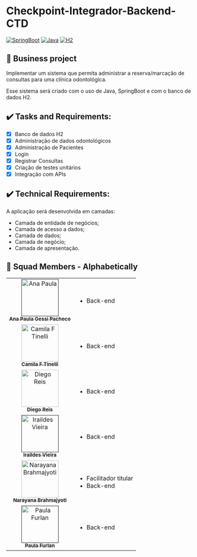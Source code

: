# Checkpoint-Integrador-Backend-CTD

[![SpringBoot][SpringBoot]][Spring-url]
[![Java][Java.com]][Java-url]
[![H2][H2.com]][H2-url]

## :newspaper: Business project

Implementar um sistema que permita administrar a reserva/marcação de consultas para uma clínica odontológica.

Esse sistema será criado com o uso de Java, SpringBoot e com o banco de dados H2.

## :heavy_check_mark: Tasks and Requirements:

- [x] Banco de dados H2
- [x] Administração de dados odontológicos
- [x] Administração de Pacientes
- [x] Login
- [x] Registrar Consultas
- [x] Criação de testes unitários
- [x] Integração com APIs

## :heavy_check_mark: Technical Requirements:

A aplicação será desenvolvida em camadas:
- Camada de entidade de negócios;
- Camada de acesso a dados;
- Camada de dados;
- Camada de negócio;
- Camada de apresentação.

## :rocket: Squad Members - Alphabetically

<table>
  <tr>
    <td align="center">
      <a href="">
        <img src="" width="100px;" alt="Ana Paula"/><br>
        <sub>
          <b>Ana Paula Gessi Pacheco</b>
        </sub>
      </a>
    </td>
    <td>
      <ul>
        <li>Back-end</li>
      </ul>
    </td>
  </tr>
  <tr>
    <td align="center">
      <a href="https://github.com/camilaftin">
        <img src="https://github.com/camilaftin.png" width="100px;" alt="Camila F Tinelli"/><br>
        <sub>
          <b>Camila F Tinelli</b>
        </sub>
      </a>
    </td>
    <td>
      <ul>
        <li>Back-end</li>
      </ul>
    </td>
  </tr>
  <tr>
    <td align="center">
      <a href="https://github.com/diegoreisti">
        <img src="https://github.com/diegoreisti.png" width="100px;" alt="Diego Reis"/><br>
        <sub>
          <b>Diego Reis</b>
        </sub>
      </a>
    </td>
    <td>
      <ul>
        <li>Back-end</li>
      </ul>
    </td>
  </tr>
  <tr>           
    <td align="center">
      <a href="">
        <img src="" width="100px;" alt="Iraildes Vieira"/><br>
        <sub>
          <b>Iraildes Vieira</b>
        </sub>
      </a>
    </td>
    <td>
      <ul>
        <li>Back-end</li>
      </ul>
    </td>
  </tr>
  <tr>
    <td align="center">
      <a href="https://github.com/Narayana-Brahmajyoti">
        <img src="https://github.com/Narayana-Brahmajyoti.png" width="100px;" alt="Narayana Brahmajyoti"/><br>
        <sub>
          <b>Narayana Brahmajyoti</b>
        </sub>
      </a>
    </td>
    <td>
      <ul>
        <li>Facilitador titular</li>
        <li>Back-end</li>
      </ul>
    </td>
  </tr>
  <tr>
    <td align="center">
      <a href="">
        <img src="" width="100px;" alt="Paula Furlan"/><br>
        <sub>
          <b>Paula Furlan</b>
        </sub>
      </a>
    </td>
    <td>
      <ul>
        <li>Back-end</li>
      </ul>
    </td> 
  </tr>
</table>

<!-- LINKS & IMAGES -->
[SpringBoot]: https://img.shields.io/badge/Spring-6DB33F?style=for-the-badge&logo=spring&logoColor=white
[Spring-url]: https://spring.io/projects/spring-boot

[H2.com]: https://img.shields.io/badge/H2-FF2D20?style=for-the-badge&logo=h2&logoColor=white
[H2-url]: https://www.h2database.com/html/main.html

[Java.com]: https://img.shields.io/badge/Java-00000F?style=for-the-badge&logo=java&logoColor=white
[Java-url]: https://www.java.com/pt-BR/



